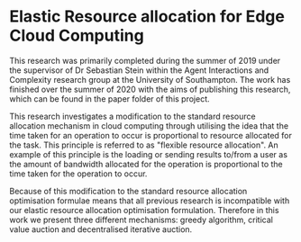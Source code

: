 # Elastic Resource allocation for Edge Cloud Computing

This research was primarily completed during the summer of 2019 under the supervisor of Dr Sebastian Stein within the 
Agent Interactions and Complexity research group at the University of Southampton. The work has finished over the summer
of 2020 with the aims of publishing this research, which can be found in the paper folder of this project. 

This research investigates a modification to the standard resource allocation mechanism in cloud computing through
utilising the idea that the time taken for an operation to occur is proportional to resource allocated for the task.
This principle is referred to as "flexible resource allocation". An example of this principle is the loading or 
sending results to/from a user as the amount of bandwidth allocated for the operation is proportional to the time 
taken for the operation to occur.   

Because of this modification to the standard resource allocation optimisation formulae means that all previous research
is incompatible with our elastic resource allocation optimisation formulation. Therefore in this work we present three
different mechanisms: greedy algorithm, critical value auction and decentralised iterative auction.   